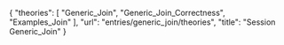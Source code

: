 {
    "theories": [
        "Generic_Join",
        "Generic_Join_Correctness",
        "Examples_Join"
    ],
    "url": "entries/generic_join/theories",
    "title": "Session Generic_Join"
}